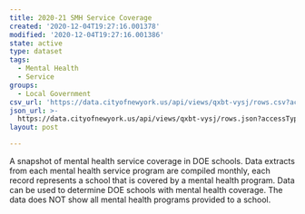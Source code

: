 ```yaml
---
title: 2020-21 SMH Service Coverage
created: '2020-12-04T19:27:16.001378'
modified: '2020-12-04T19:27:16.001386'
state: active
type: dataset
tags:
  - Mental Health
  - Service
groups:
  - Local Government
csv_url: 'https://data.cityofnewyork.us/api/views/qxbt-vysj/rows.csv?accessType=DOWNLOAD'
json_url: >-
  https://data.cityofnewyork.us/api/views/qxbt-vysj/rows.json?accessType=DOWNLOAD
layout: post

---
```

A snapshot of mental health service coverage in DOE schools.  Data extracts from each mental health service program are compiled monthly, each record represents a school that is covered by a mental health program. Data can be used to determine DOE schools with mental health coverage.  The data does NOT show all mental health programs provided to a school.
